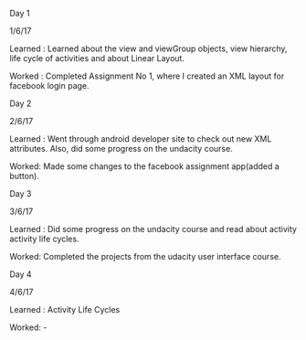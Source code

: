 Day 1

1/6/17

Learned : Learned about the view and viewGroup objects, view hierarchy, life cycle of activities and about Linear Layout.

Worked : Completed Assignment No 1, where I created an XML layout for facebook login page.

Day 2

2/6/17

Learned : Went through android developer site to check out new XML attributes. Also, did some progress on the undacity course.

Worked: Made some changes to the facebook assignment app(added a button). 

Day 3

3/6/17

Learned : Did some progress on the undacity course and read about activity activity life cycles.

Worked: Completed the projects from the udacity user interface course.

Day 4

4/6/17

Learned : Activity Life Cycles

Worked: -